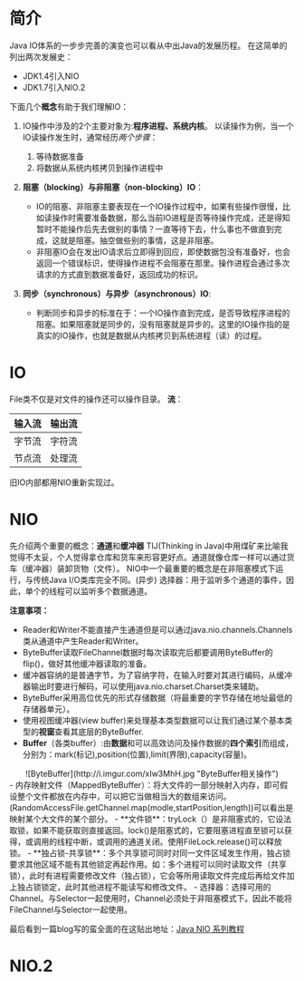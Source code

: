 # 简介
Java IO体系的一步步完善的演变也可以看从中出Java的发展历程。
在这简单的列出两次发展史：
- JDK1.4引入NIO
- JDK1.7引入NIO.2

下面几个**概念**有助于我们理解IO：
1. IO操作中涉及的2个主要对象为:**程序进程、系统内核**。
以读操作为例，当一个IO读操作发生时，通常经历*两个步骤*：
	1. 等待数据准备
	2. 将数据从系统内核拷贝到操作进程中

2. **阻塞（blocking）与非阻塞（non-blocking）IO**：
	- IO的阻塞、非阻塞主要表现在一个IO操作过程中，如果有些操作很慢，比如读操作时需要准备数据，那么当前IO进程是否等待操作完成，还是得知暂时不能操作后先去做别的事情？一直等待下去，什么事也不做直到完成，这就是阻塞。抽空做些别的事情，这是非阻塞。
	- 非阻塞IO会在发出IO请求后立即得到回应，即使数据包没有准备好，也会返回一个错误标识，使得操作进程不会阻塞在那里。操作进程会通过多次请求的方式直到数据准备好，返回成功的标识。
3. **同步（synchronous）与异步（asynchronous）IO**:
	- 判断同步和异步的标准在于：一个IO操作直到完成，是否导致程序进程的阻塞。如果阻塞就是同步的，没有阻塞就是异步的。这里的IO操作指的是真实的IO操作，也就是数据从内核拷贝到系统进程（读）的过程。	 

# IO
File类不仅是对文件的操作还可以操作目录。
**流**：

| 输入流 | 输出流  |
| -------| ------ |
| 字节流 | 字符流 |
| 节点流 | 处理流 |	装饰者模式

旧IO内部都用NIO重新实现过。

# NIO
先介绍两个重要的概念：**通道**和**缓冲器**
TIJ(Thinking in Java)中用煤矿来比喻我觉得不太妥，个人觉得拿仓库和货车来形容更好点。通道就像仓库一样可以通过货车（缓冲器）装卸货物（文件）。
NIO中一个最重要的概念是在非阻塞模式下运行，与传统Java I/O类库完全不同。(异步)
选择器：用于监听多个通道的事件，因此，单个的线程可以监听多个数据通道。

**注意事项：**
- Reader和Writer不能直接产生通道但是可以通过java.nio.channels.Channels类从通道中产生Reader和Writer。
- ByteBuffer读取FileChannel数据时每次读取完后都要调用ByteBuffer的flip()，做好其他缓冲器读取的准备。
- 缓冲器容纳的是普通字节，为了容纳字符，在输入时要对其进行编码，从缓冲器输出时要进行解码，可以使用java.nio.charset.Charset类来辅助。
- ByteBuffer采用高位优先的形式存储数据（将最重要的字节存储在地址最低的存储器单元）。
- 使用视图缓冲器(view buffer)来处理基本类型数据可以让我们通过某个基本类型的**视窗**查看其底层的ByteBuffer.
- **Buffer**（各类buffer）:由**数据**和可以高效访问及操作数据的**四个索引**而组成，分别为：mark(标记),position(位置),limit(界限),capacity(容量)。
<center>
![ByteBuffer](http://i.imgur.com/xIw3MhH.jpg "ByteBuffer相关操作")
</center>
- 内存映射文件（MappedByteBuffer）：将大文件的一部分映射入内存，即可假设整个文件都放在内存中，可以把它当做相当大的数组来访问。(RandomAccessFile.getChannel.map(modle,startPosition,length))可以看出是映射某个大文件的某个部分。
- **文件锁**：tryLock（）是非阻塞式的，它设法取锁，如果不能获取则直接返回。lock()是阻塞式的，它要阻塞进程直至锁可以获得，或调用的线程中断，或调用的通道关闭。使用FileLock.release()可以释放锁。
- **独占锁-共享锁**：多个共享锁可同时对同一文件区域发生作用，独占锁要求其他区域不能有其他锁定再起作用。如：多个进程可以同时读取文件（共享锁），此时有进程需要修改文件（独占锁），它会等所用读取文件完成后再给文件加上独占锁锁定，此时其他进程不能读写和修改文件。
- 选择器：选择可用的Channel。与Selector一起使用时，Channel必须处于非阻塞模式下。因此不能将FileChannel与Selector一起使用。

最后看到一篇blog写的蛮全面的在这贴出地址：[Java NIO 系列教程](http://www.iteye.com/magazines/132-Java-NIO "Java NIO 系列教程")

# NIO.2
